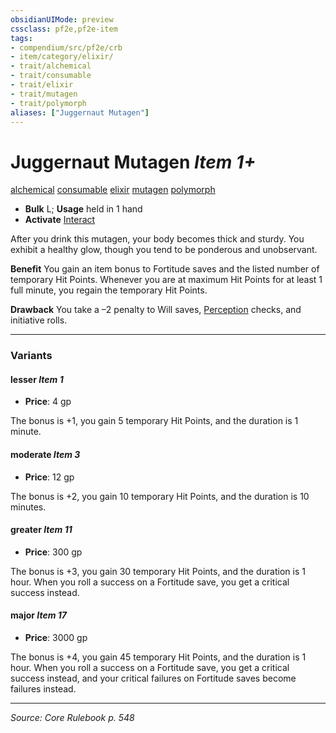 ```yaml
---
obsidianUIMode: preview
cssclass: pf2e,pf2e-item
tags:
- compendium/src/pf2e/crb
- item/category/elixir/
- trait/alchemical
- trait/consumable
- trait/elixir
- trait/mutagen
- trait/polymorph
aliases: ["Juggernaut Mutagen"]
---
```

# Juggernaut Mutagen *Item 1+*  
[alchemical](alchemical.md "Alchemical Item Trait")  [consumable](consumable.md "Consumable Item Trait")  [elixir](elixir.md "Elixir Item Trait")  [mutagen](mutagen.md "Mutagen Item Trait")  [polymorph](polymorph.md "Polymorph Effect Trait")  

- **Bulk** L; **Usage** held in 1 hand
- **Activate** [Interact](interact.md)

After you drink this mutagen, your body becomes thick and sturdy. You exhibit a healthy glow, though you tend to be ponderous and unobservant.

**Benefit** You gain an item bonus to Fortitude saves and the listed number of temporary Hit Points. Whenever you are at maximum Hit Points for at least 1 full minute, you regain the temporary Hit Points.

**Drawback** You take a –2 penalty to Will saves, [Perception](skills.md#Perception) checks, and initiative rolls.

---

### Variants

#### lesser *Item 1*

- **Price**: 4 gp

The bonus is +1, you gain 5 temporary Hit Points, and the duration is 1 minute.

#### moderate *Item 3*

- **Price**: 12 gp

The bonus is +2, you gain 10 temporary Hit Points, and the duration is 10 minutes.

#### greater *Item 11*

- **Price**: 300 gp

The bonus is +3, you gain 30 temporary Hit Points, and the duration is 1 hour. When you roll a success on a Fortitude save, you get a critical success instead.

#### major *Item 17*

- **Price**: 3000 gp

The bonus is +4, you gain 45 temporary Hit Points, and the duration is 1 hour. When you roll a success on a Fortitude save, you get a critical success instead, and your critical failures on Fortitude saves become failures instead.

---
*Source: Core Rulebook p. 548*